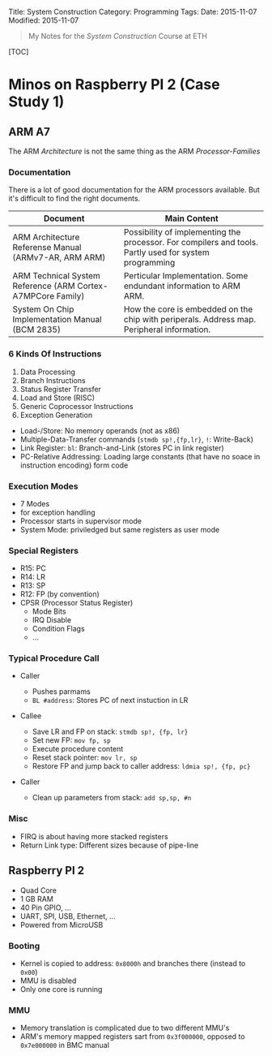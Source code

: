 Title: System Construction
Category: Programming
Tags: 
Date: 2015-11-07
Modified: 2015-11-07


> My Notes for the *System Construction* Course at ETH

[TOC]

# Minos on Raspberry PI 2 (Case Study 1)

## ARM A7

The ARM *Architecture* is not the same thing as the ARM *Processor-Families*

### Documentation

There is a lot of good documentation for the ARM processors available. But it's difficult to
find the right documents.


| Document                                     | Main Content |
|----------------------------------------------|------------|
| ARM Architecture Referense Manual (ARMv7-AR, ARM ARM) | Possibility of implementing the processor. For compilers and tools. Partly used for system programming |
| ARM Technical System Reference (ARM Cortex-A7MPCore Family) | Perticular Implementation. Some endundant information to ARM ARM. |
| System On Chip Implementation Manual (BCM 2835) | How the core is embedded on the chip with periperals. Address map. Peripheral information. |

### 6 Kinds Of Instructions

1. Data Processing
2. Branch Instructions
3. Status Register Transfer
4. Load and Store (RISC)
5. Generic Coprocessor Instructions
6. Exception Generation

- Load-/Store: No memory operands (not as x86)
- Multiple-Data-Transfer commands (`stmdb sp!,{fp,lr}`, `!`: Write-Back)
- Link Register: `bl`: Branch-and-Link (stores PC in link register)
- PC-Relative Addressing: Loading large constants (that have no soace in instruction encoding) form code

### Execution Modes

- 7 Modes
- for exception handling
- Processor starts in supervisor mode
- System Mode: priviledged but same registers as user mode

### Special Registers

- R15: PC
- R14: LR
- R13: SP
- R12: FP (by convention)
- CPSR (Processor Status Register)
    - Mode Bits
    - IRQ Disable
    - Condition Flags
    - ...

### Typical Procedure Call

- Caller
    - Pushes parmams
    - `BL #address`: Stores PC of next instuction in LR

- Callee
    - Save LR and FP on stack: `stmdb sp!, {fp, lr}`
    - Set new FP: `mov fp, sp`
    - Execute procedure content
    - Reset stack pointer: `mov lr, sp`
    - Restore FP and jump back to caller address: `ldmia sp!, {fp, pc}`

- Caller
    - Clean up parameters from stack: `add sp,sp, #n`

### Misc

- FIRQ is about having more stacked registers
- Return Link type: Different sizes because of pipe-line

## Raspberry PI 2

- Quad Core
- 1 GB RAM
- 40 Pin GPIO, ...
- UART, SPI, USB, Ethernet, ...
- Powered from MicroUSB

### Booting

- Kernel is copied to address: `0x8000h` and branches there (instead to `0x00`)
- MMU is disabled
- Only one core is running

### MMU

- Memory translation is complicated due to two different MMU's
- ARM's memory mapped registers sart from `0x3f000000`, opposed to `0x7e000000` in BMC manual
